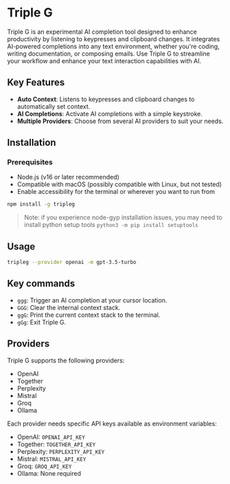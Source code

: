 # Triple G

Triple G is an experimental AI completion tool designed to enhance productivity by listening to keypresses and clipboard changes. It integrates AI-powered completions into any text environment, whether you're coding, writing documentation, or composing emails. Use Triple G to streamline your workflow and enhance your text interaction capabilities with AI.

## Key Features

- **Auto Context**: Listens to keypresses and clipboard changes to automatically set context.
- **AI Completions**: Activate AI completions with a simple keystroke.
- **Multiple Providers**: Choose from several AI providers to suit your needs.

## Installation

### Prerequisites

- Node.js (v16 or later recommended)
- Compatible with macOS (possibly compatible with Linux, but not tested)
- Enable accessibility for the terminal or wherever you want to run from

```bash
npm install -g tripleg
```

> Note: if you experience node-gyp installation issues, you may need to install python setup tools
> `python3 -m pip install setuptools`

## Usage

```bash
tripleg --provider openai -m gpt-3.5-turbo
```

## Key commands

- `ggg`: Trigger an AI completion at your cursor location.
- `GGG`: Clear the internal context stack.
- `ggG`: Print the current context stack to the terminal.
- `gGg`: Exit Triple G.

## Providers

Triple G supports the following providers:

- OpenAI
- Together
- Perplexity
- Mistral
- Groq
- Ollama

Each provider needs specific API keys available as environment variables:

- OpenAI: `OPENAI_API_KEY`
- Together: `TOGETHER_API_KEY`
- Perplexity: `PERPLEXITY_API_KEY`
- Mistral: `MISTRAL_API_KEY`
- Groq: `GROQ_API_KEY`
- Ollama: None required
